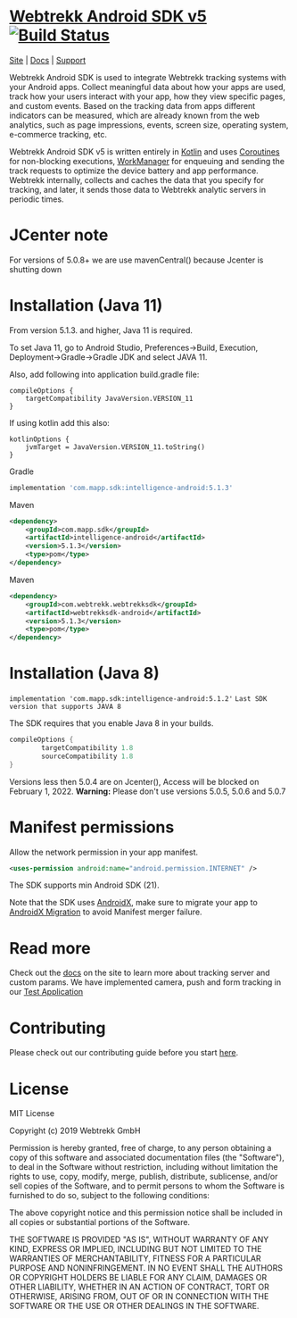 # [Webtrekk Android SDK v5](https://webtrekk.github.io/webtrekk-android-sdk-v5/) [![Build Status](https://travis-ci.com/Webtrekk/webtrekk-android-sdk-v5.svg?branch=master)](https://travis-ci.com/Webtrekk/webtrekk-android-sdk-v5)

[Site](https://mapp.com/) |
[Docs](https://documentation.mapp.com/latest/en/android-sdk-v5-17498610.html) |
[Support](https://support.webtrekk.com/)

Webtrekk Android SDK is used to integrate Webtrekk tracking systems with your Android apps. Collect meaningful data about how your apps are used, track how your users interact with your app, how they view specific pages, and custom events. Based on the tracking data from apps different indicators can be measured, which are already known from the web analytics, such as page impressions, events, screen size, operating system, e-commerce tracking, etc.

Webtrekk Android SDK v5 is written entirely in [Kotlin](https://kotlinlang.org/) and uses [Coroutines](https://kotlinlang.org/docs/reference/coroutines-overview.html) for non-blocking executions, [WorkManager](https://developer.android.com/topic/libraries/architecture/workmanager) for enqueuing and sending the track requests to optimize the device battery and app performance.
Webtrekk internally, collects and caches the data that you specify for tracking, and later, it sends those data to Webtrekk analytic servers in periodic times.

# JCenter note

For versions of 5.0.8+ we are use mavenCentral() because Jcenter is shutting down


# Installation (Java 11)

From version 5.1.3. and higher, Java 11 is required. 

To set Java 11, go to Android Studio, Preferences->Build, Execution, Deployment->Gradle->Gradle JDK and select JAVA 11.

Also, add following into application build.gradle file:

    compileOptions {
        targetCompatibility JavaVersion.VERSION_11
    }
    
If using kotlin add this also:

    kotlinOptions {
        jvmTarget = JavaVersion.VERSION_11.toString()
    }

Gradle
```groovy
implementation 'com.mapp.sdk:intelligence-android:5.1.3'
```

Maven
```xml
<dependency>
	<groupId>com.mapp.sdk</groupId>
	<artifactId>intelligence-android</artifactId>
	<version>5.1.3</version>
	<type>pom</type>
</dependency>
```

Maven
```xml
<dependency>
	<groupId>com.webtrekk.webtrekksdk</groupId>
	<artifactId>webtrekksdk-android</artifactId>
	<version>5.1.3</version>
	<type>pom</type>
</dependency>
```

# Installation (Java 8)


```implementation 'com.mapp.sdk:intelligence-android:5.1.2'``` `Last SDK version that supports JAVA 8`


The SDK requires that you enable Java 8 in your builds.
```groovy
compileOptions {
        targetCompatibility 1.8
        sourceCompatibility 1.8
}
```

Versions less then 5.0.4 are on Jcenter(), Access will be blocked on February 1, 2022.
**Warning:** Please don't use versions 5.0.5, 5.0.6 and 5.0.7

# Manifest permissions

Allow the network permission in your app manifest.
```xml
<uses-permission android:name="android.permission.INTERNET" />
```

The SDK supports min Android SDK (21).

Note that the SDK uses [AndroidX](https://developer.android.com/jetpack/androidx), make sure to migrate your app to [AndroidX Migration](https://developer.android.com/jetpack/androidx#using_androidx) to avoid Manifest merger failure.



# Read more
Check out the [docs](https://docs.webtrekk.com/display/ASVN) on the site to learn more about tracking server and custom params. 
We have implemented camera, push and form tracking in our [Test Application](https://github.com/Webtrekk/Android-advanced-test-application) 

# Contributing
Please check out our contributing guide before you start [here](https://github.com/Webtrekk/webtrekk-android-sdk-v5/blob/fc910d5dc6da3d3e289a1cc57bc281be0e34b5da/CONTRIBUTING.md).

# License
MIT License

Copyright (c) 2019 Webtrekk GmbH

Permission is hereby granted, free of charge, to any person obtaining a copy
of this software and associated documentation files (the "Software"), to deal
in the Software without restriction, including without limitation the rights
to use, copy, modify, merge, publish, distribute, sublicense, and/or sell
copies of the Software, and to permit persons to whom the Software is
furnished to do so, subject to the following conditions:

The above copyright notice and this permission notice shall be included in all
copies or substantial portions of the Software.

THE SOFTWARE IS PROVIDED "AS IS", WITHOUT WARRANTY OF ANY KIND, EXPRESS OR
IMPLIED, INCLUDING BUT NOT LIMITED TO THE WARRANTIES OF MERCHANTABILITY,
FITNESS FOR A PARTICULAR PURPOSE AND NONINFRINGEMENT. IN NO EVENT SHALL THE
AUTHORS OR COPYRIGHT HOLDERS BE LIABLE FOR ANY CLAIM, DAMAGES OR OTHER
LIABILITY, WHETHER IN AN ACTION OF CONTRACT, TORT OR OTHERWISE, ARISING FROM,
OUT OF OR IN CONNECTION WITH THE SOFTWARE OR THE USE OR OTHER DEALINGS IN THE
SOFTWARE.

